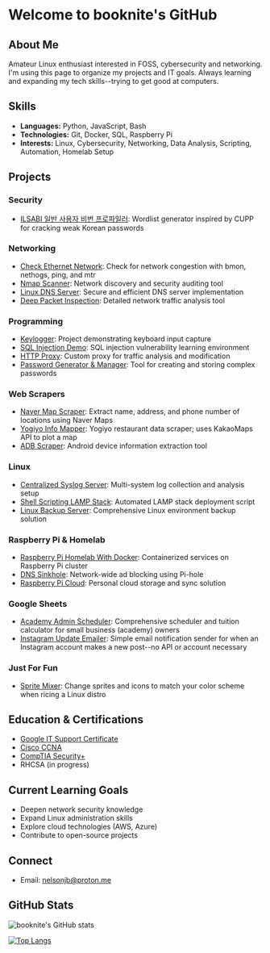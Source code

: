 # Welcome to booknite's GitHub

## About Me
Amateur Linux enthusiast interested in FOSS, cybersecurity and networking. I'm using this page to organize my projects and IT goals. Always learning and expanding my tech skills--trying to get good at computers.

## Skills
- **Languages:** Python, JavaScript, Bash
- **Technologies:** Git, Docker, SQL, Raspberry Pi
- **Interests:** Linux, Cybersecurity, Networking, Data Analysis, Scripting, Automation, Homelab Setup

## Projects

### Security
- [ILSABI 일반 사용자 비번 프로파일러](https://github.com/booknite/ilsabi): Wordlist generator inspired by CUPP for cracking weak Korean passwords

### Networking
- [Check Ethernet Network](https://github.com/booknite/toolbox/blob/main/network/check-ethernet.md): Check for network congestion with bmon, nethogs, ping, and mtr
- [Nmap Scanner](link-to-repo): Network discovery and security auditing tool
- [Linux DNS Server](link-to-repo): Secure and efficient DNS server implementation
- [Deep Packet Inspection](link-to-repo): Detailed network traffic analysis tool

### Programming
- [Keylogger](link-to-repo): Project demonstrating keyboard input capture
- [SQL Injection Demo](link-to-repo): SQL injection vulnerability learning environment
- [HTTP Proxy](link-to-repo): Custom proxy for traffic analysis and modification
- [Password Generator & Manager](link-to-repo): Tool for creating and storing complex passwords

### Web Scrapers
- [Naver Map Scraper](https://github.com/booknite/naver-scraper): Extract name, address, and phone number of locations using Naver Maps
- [Yogiyo Info Mapper](https://github.com/booknite/yogiyo-info-mapper): Yogiyo restaurant data scraper; uses KakaoMaps API to plot a map
- [ADB Scraper](link-to-repo): Android device information extraction tool

### Linux
- [Centralized Syslog Server](link-to-repo): Multi-system log collection and analysis setup
- [Shell Scripting LAMP Stack](link-to-repo): Automated LAMP stack deployment script
- [Linux Backup Server](link-to-repo): Comprehensive Linux environment backup solution

### Raspberry Pi & Homelab
- [Raspberry Pi Homelab With Docker](link-to-repo): Containerized services on Raspberry Pi cluster
- [DNS Sinkhole](link-to-repo): Network-wide ad blocking using Pi-hole
- [Raspberry Pi Cloud](link-to-repo): Personal cloud storage and sync solution

### Google Sheets
- [Academy Admin Scheduler](https://github.com/booknite/academy-admin-scheduler/tree/main): Comprehensive scheduler and tuition calculator for small business (academy) owners
- [Instagram Update Emailer](https://github.com/booknite/instagram-update-emailer): Simple email notification sender for when an Instagram account makes a new post--no API or account necessary

### Just For Fun
- [Sprite Mixer](https://github.com/booknite/sprite-mixer/blob/main/README.md): Change sprites and icons to match your color scheme when ricing a Linux distro


## Education & Certifications
- [Google IT Support Certificate](https://www.coursera.org/account/accomplishments/specialization/certificate/D5XG8HNZM5SE)
- [Cisco CCNA](https://www.credly.com/badges/2e94876a-96a0-41cf-8539-ea8fcdb6db5c/public_url)
- [CompTIA Security+](https://www.credly.com/badges/383c2474-f265-4451-8fa5-f3507ca6d012/public_url)
- RHCSA (in progress)

## Current Learning Goals
- Deepen network security knowledge
- Expand Linux administration skills
- Explore cloud technologies (AWS, Azure)
- Contribute to open-source projects

## Connect
- Email: [nelsonjb@proton.me](mailto:nelsonjb@proton.me)

## GitHub Stats
![booknite's GitHub stats](https://github-readme-stats.vercel.app/api?username=booknite&show_icons=true&theme=radical)

[![Top Langs](https://github-readme-stats.vercel.app/api/top-languages/?username=booknite&layout=compact&theme=radical)](https://github.com/anuraghazra/github-readme-stats)
